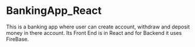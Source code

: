 # BankingApp_React
This is a banking app where user can create account, withdraw and deposit money in there account. Its Front End is in React and for Backend it uses FireBase.
